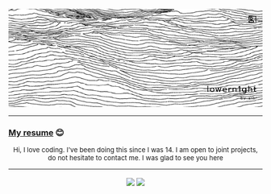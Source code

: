 ﻿<p align="center">
<img src="resources/banner_fnl.png" alt="banner">
</p>

---

### [My resume](https://github.com/lowern1ght/resume-lwnight) 😊

<p align="center" style="font-size: 13px">
Hi, I love coding. I've been doing this since I was 14.
I am open to joint projects,
do not hesitate to contact me. I was glad to see you here
</p>

---

<div align="center">
    <img height=300 align="center" src="https://github-readme-stats.vercel.app/api/top-langs/?username=lowern1ght&layout=donut-vertical" />
    <img height=300 align="center" src="https://github-readme-stats.vercel.app/api?username=lowern1ght&show=reviews,discussions_started,discussions_answered&show_icons=true&theme=graywhite"/>
</div>
